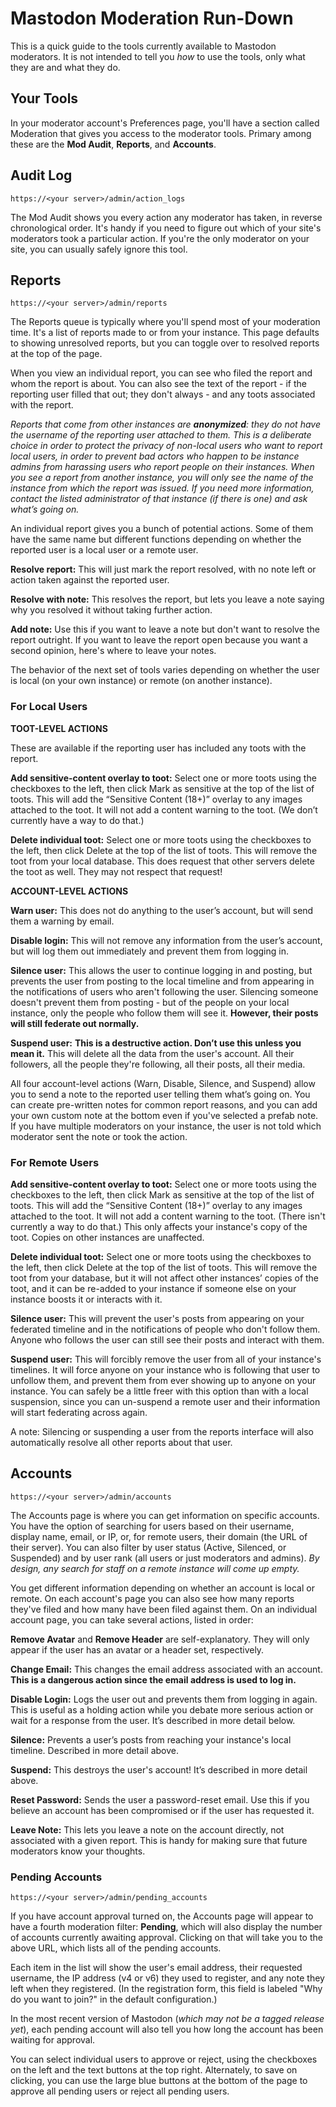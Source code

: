 # Mastodon Moderation Run-Down

This is a quick guide to the tools currently available to Mastodon moderators. It is not intended to tell you *how* to use the tools, only what they are and what they do.

## Your Tools

In your moderator account's Preferences page, you'll have a section called Moderation that gives you access to the moderator tools. Primary among these are the **Mod Audit**, **Reports**, and **Accounts**.

## Audit Log

`https://<your server>/admin/action_logs`

The Mod Audit shows you every action any moderator has taken, in reverse chronological order. It's handy if you need to figure out which of your site's moderators took a particular action. If you're the only moderator on your site, you can usually safely ignore this tool.

## Reports

`https://<your server>/admin/reports`

The Reports queue is typically where you'll spend most of your moderation time. It's a list of reports made to or from your instance. This page defaults to showing unresolved reports, but you can toggle over to resolved reports at the top of the page.

When you view an individual report, you can see who filed the report and whom the report is about. You can also see the text of the report - if the reporting user filled that out; they don't always - and any toots associated with the report.

*Reports that come from other instances are **anonymized**: they do not have the username of the reporting user attached to them. This is a deliberate choice in order to protect the privacy of non-local users who want to report local users, in order to prevent bad actors who happen to be instance admins from harassing users who report people on their instances. When you see a report from another instance, you will only see the name of the instance from which the report was issued. If you need more information, contact the listed administrator of that instance (if there is one) and ask what’s going on.*

An individual report gives you a bunch of potential actions. Some of them have the same name but different functions depending on whether the reported user is a local user or a remote user.

**Resolve report:** This will just mark the report resolved, with no note left or action taken against the reported user.

**Resolve with note:** This resolves the report, but lets you leave a note saying why you resolved it without taking further action.

**Add note:** Use this if you want to leave a note but don't want to resolve the report outright. If you want to leave the report open because you want a second opinion, here's where to leave your notes.

The behavior of the next set of tools varies depending on whether the user is local (on your own instance) or remote (on another instance).

### For Local Users

**TOOT-LEVEL ACTIONS**

These are available if the reporting user has included any toots with the report.

**Add sensitive-content overlay to toot:** Select one or more toots using the checkboxes to the left, then click Mark as sensitive at the top of the list of toots. This will add the “Sensitive Content (18+)” overlay to any images attached to the toot. It will not add a content warning to the toot. (We don’t currently have a way to do that.)

**Delete individual toot:** Select one or more toots using the checkboxes to the left, then click Delete at the top of the list of toots. This will remove the toot from your local database. This does request that other servers delete the toot as well. They may not respect that request!

**ACCOUNT-LEVEL ACTIONS**

**Warn user:** This does not do anything to the user’s account, but will send them a warning by email.

**Disable login:** This will not remove any information from the user’s account, but will log them out immediately and prevent them from logging in.

**Silence user:** This allows the user to continue logging in and posting, but prevents the user from posting to the local timeline and from appearing in the notifications of users who aren't following the user. Silencing someone doesn't prevent them from posting - but of the people on your local instance, only the people who follow them will see it. **However, their posts will still federate out normally.**

**Suspend user:** **This is a destructive action. Don’t use this unless you mean it.** This will delete all the data from the user's account. All their followers, all the people they're following, all their posts, all their media. 

All four account-level actions (Warn, Disable, Silence, and Suspend) allow you to send a note to the reported user telling them what’s going on. You can create pre-written notes for common report reasons, and you can add your own custom note at the bottom even if you've selected a prefab note. If you have multiple moderators on your instance, the user is not told which moderator sent the note or took the action.

### For Remote Users

**Add sensitive-content overlay to toot:** Select one or more toots using the checkboxes to the left, then click Mark as sensitive at the top of the list of toots. This will add the “Sensitive Content (18+)” overlay to any images attached to the toot. It will not add a content warning to the toot. (There isn't currently a way to do that.) This only affects your instance's copy of the toot. Copies on other instances are unaffected.

**Delete individual toot:** Select one or more toots using the checkboxes to the left, then click Delete at the top of the list of toots. This will remove the toot from your database, but it will not affect other instances’ copies of the toot, and it can be re-added to your instance if someone else on your instance boosts it or interacts with it.

**Silence user:** This will prevent the user's posts from appearing on your federated timeline and in the notifications of people who don't follow them. Anyone who follows the user can still see their posts and interact with them.

**Suspend user:** This will forcibly remove the user from all of your instance's timelines. It will force anyone on your instance who is following that user to unfollow them, and prevent them from ever showing up to anyone on your instance. You can safely be a little freer with this option than with a local suspension, since you can un-suspend a remote user and their information will start federating across again.

A note: Silencing or suspending a user from the reports interface will also automatically resolve all other reports about that user.

## Accounts

`https://<your server>/admin/accounts`

The Accounts page is where you can get information on specific accounts. You have the option of searching for users based on their username, display name, email, or IP, or, for remote users, their domain (the URL of their server). You can also filter by user status (Active, Silenced, or Suspended) and by user rank (all users or just moderators and admins). *By design, any search for staff on a remote instance will come up empty.*

You get different information depending on whether an account is local or remote. On each account's page you can also see how many reports they've filed and how many have been filed against them. On an individual account page, you can take several actions, listed in order:

**Remove Avatar** and **Remove Header** are self-explanatory. They will only appear if the user has an avatar or a header set, respectively.

**Change Email:** This changes the email address associated with an account. **This is a dangerous action since the email address is used to log in.** 

**Disable Login:** Logs the user out and prevents them from logging in again. This is useful as a holding action while you debate more serious action or wait for a response from the user. It’s described in more detail below.

**Silence:** Prevents a user’s posts from reaching your instance's local timeline. Described in more detail above.

**Suspend:** This destroys the user's account! It’s described in more detail above. 

**Reset Password:** Sends the user a password-reset email. Use this if you believe an account has been compromised or if the user has requested it.

**Leave Note:** This lets you leave a note on the account directly, not associated with a given report. This is handy for making sure that future moderators know your thoughts.

### Pending Accounts

`https://<your server>/admin/pending_accounts`

If you have account approval turned on, the Accounts page will appear to have a fourth moderation filter: **Pending**, which will also display the number of accounts currently awaiting approval. Clicking on that will take you to the above URL, which lists all of the pending accounts. 

Each item in the list will show the user's email address, their requested username, the IP address (v4 or v6) they used to register, and any note they left when they registered. (In the registration form, this field is labeled "Why do you want to join?" in the default configuration.)

In the most recent version of Mastodon (*which may not be a tagged release yet*), each pending account will also tell you how long the account has been waiting for approval.

You can select individual users to approve or reject, using the checkboxes on the left and the text buttons at the top right. Alternately, to save on clicking, you can use the large blue buttons at the bottom of the page to approve all pending users or reject all pending users.
